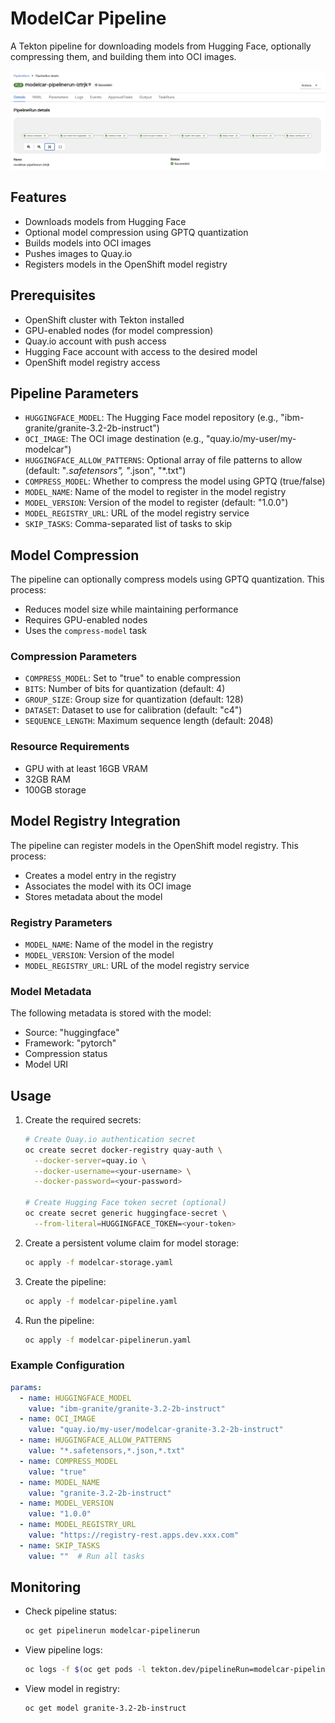 # ModelCar Pipeline

A Tekton pipeline for downloading models from Hugging Face, optionally compressing them, and building them into OCI images.

![Pipeline Diagram](assets/pipeline.png)

## Features

- Downloads models from Hugging Face
- Optional model compression using GPTQ quantization
- Builds models into OCI images
- Pushes images to Quay.io
- Registers models in the OpenShift model registry

## Prerequisites

- OpenShift cluster with Tekton installed
- GPU-enabled nodes (for model compression)
- Quay.io account with push access
- Hugging Face account with access to the desired model
- OpenShift model registry access

## Pipeline Parameters

- `HUGGINGFACE_MODEL`: The Hugging Face model repository (e.g., "ibm-granite/granite-3.2-2b-instruct")
- `OCI_IMAGE`: The OCI image destination (e.g., "quay.io/my-user/my-modelcar")
- `HUGGINGFACE_ALLOW_PATTERNS`: Optional array of file patterns to allow (default: "*.safetensors", "*.json", "*.txt")
- `COMPRESS_MODEL`: Whether to compress the model using GPTQ (true/false)
- `MODEL_NAME`: Name of the model to register in the model registry
- `MODEL_VERSION`: Version of the model to register (default: "1.0.0")
- `MODEL_REGISTRY_URL`: URL of the model registry service
- `SKIP_TASKS`: Comma-separated list of tasks to skip

## Model Compression

The pipeline can optionally compress models using GPTQ quantization. This process:
- Reduces model size while maintaining performance
- Requires GPU-enabled nodes
- Uses the `compress-model` task

### Compression Parameters

- `COMPRESS_MODEL`: Set to "true" to enable compression
- `BITS`: Number of bits for quantization (default: 4)
- `GROUP_SIZE`: Group size for quantization (default: 128)
- `DATASET`: Dataset to use for calibration (default: "c4")
- `SEQUENCE_LENGTH`: Maximum sequence length (default: 2048)

### Resource Requirements

- GPU with at least 16GB VRAM
- 32GB RAM
- 100GB storage

## Model Registry Integration

The pipeline can register models in the OpenShift model registry. This process:
- Creates a model entry in the registry
- Associates the model with its OCI image
- Stores metadata about the model

### Registry Parameters

- `MODEL_NAME`: Name of the model in the registry
- `MODEL_VERSION`: Version of the model
- `MODEL_REGISTRY_URL`: URL of the model registry service

### Model Metadata

The following metadata is stored with the model:
- Source: "huggingface"
- Framework: "pytorch"
- Compression status
- Model URI

## Usage

1. Create the required secrets:
   ```bash
   # Create Quay.io authentication secret
   oc create secret docker-registry quay-auth \
     --docker-server=quay.io \
     --docker-username=<your-username> \
     --docker-password=<your-password>

   # Create Hugging Face token secret (optional)
   oc create secret generic huggingface-secret \
     --from-literal=HUGGINGFACE_TOKEN=<your-token>
   ```

2. Create a persistent volume claim for model storage:
   ```bash
   oc apply -f modelcar-storage.yaml
   ```

3. Create the pipeline:
   ```bash
   oc apply -f modelcar-pipeline.yaml
   ```

4. Run the pipeline:
   ```bash
   oc apply -f modelcar-pipelinerun.yaml
   ```

### Example Configuration

```yaml
params:
  - name: HUGGINGFACE_MODEL
    value: "ibm-granite/granite-3.2-2b-instruct"
  - name: OCI_IMAGE
    value: "quay.io/my-user/modelcar-granite-3.2-2b-instruct"
  - name: HUGGINGFACE_ALLOW_PATTERNS
    value: "*.safetensors,*.json,*.txt"
  - name: COMPRESS_MODEL
    value: "true"
  - name: MODEL_NAME
    value: "granite-3.2-2b-instruct"
  - name: MODEL_VERSION
    value: "1.0.0"
  - name: MODEL_REGISTRY_URL
    value: "https://registry-rest.apps.dev.xxx.com"
  - name: SKIP_TASKS
    value: ""  # Run all tasks
```

## Monitoring

- Check pipeline status:
  ```bash
  oc get pipelinerun modelcar-pipelinerun
  ```

- View pipeline logs:
  ```bash
  oc logs -f $(oc get pods -l tekton.dev/pipelineRun=modelcar-pipelinerun -o name)
  ```

- View model in registry:
  ```bash
  oc get model granite-3.2-2b-instruct
  ```